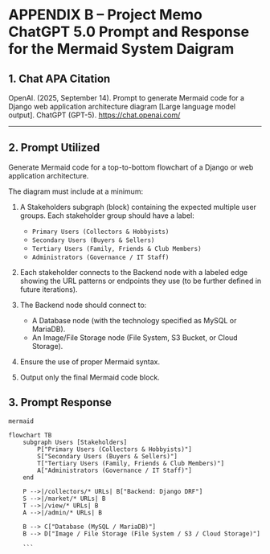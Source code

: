 # APPENDIX B – Project Memo ChatGPT 5.0 Prompt and Response for the Mermaid System Daigram

## 1. Chat APA Citation 

OpenAI. (2025, September 14). Prompt to generate Mermaid code for a Django web application architecture diagram [Large language model output]. ChatGPT (GPT-5). https://chat.openai.com/ 

---

## 2. Prompt Utilized  

Generate Mermaid code for a top-to-bottom flowchart of a Django or web application architecture. 

The diagram must include at a minimum:  
1. A Stakeholders subgraph (block) containing the expected multiple user groups. Each stakeholder group should have a label:  
   - `Primary Users (Collectors & Hobbyists)`  
   - `Secondary Users (Buyers & Sellers)`  
   - `Tertiary Users (Family, Friends & Club Members)`  
   - `Administrators (Governance / IT Staff)`  
   
2. Each stakeholder connects to the Backend node with a labeled edge showing the URL patterns or endpoints they use (to be further defined in future iterations).  
3. The Backend node should connect to:  
   - A Database node (with the technology specified as MySQL or MariaDB).  
   - An Image/File Storage node (File System, S3 Bucket, or Cloud Storage).  
4. Ensure the use of proper Mermaid syntax.  
5. Output only the final Mermaid code block.


## 3. Prompt Response

```
mermaid

flowchart TB
    subgraph Users [Stakeholders]
        P["Primary Users (Collectors & Hobbyists)"]
        S["Secondary Users (Buyers & Sellers)"]
        T["Tertiary Users (Family, Friends & Club Members)"]
        A["Administrators (Governance / IT Staff)"]
    end

    P -->|/collectors/* URLs| B["Backend: Django DRF"]
    S -->|/market/* URLs| B
    T -->|/view/* URLs| B
    A -->|/admin/* URLs| B

    B --> C["Database (MySQL / MariaDB)"]
    B --> D["Image / File Storage (File System / S3 / Cloud Storage)"]

    ```
